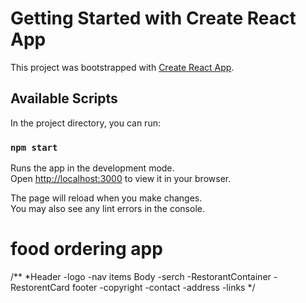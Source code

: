 # Getting Started with Create React App

This project was bootstrapped with [Create React App](https://github.com/facebook/create-react-app).

## Available Scripts

In the project directory, you can run:

### `npm start`

Runs the app in the development mode.\
Open [http://localhost:3000](http://localhost:3000) to view it in your browser.

The page will reload when you make changes.\
You may also see any lint errors in the console.

# food ordering app
/**
*Header
   -logo
   -nav items
Body
   -serch
   -RestorantContainer
   -RestorentCard
footer
    -copyright
    -contact
    -address
    -links
*/